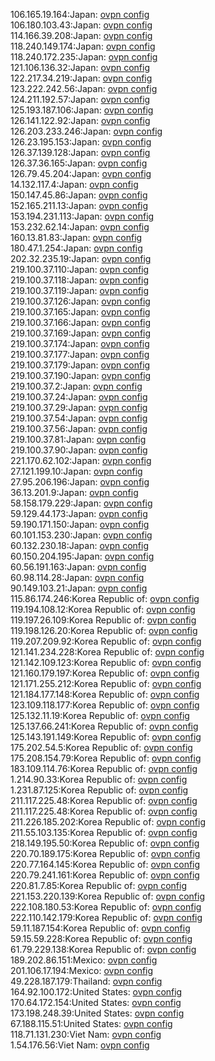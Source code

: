 106.165.19.164:Japan: [ovpn config](vpn/106_165_19_164.ovpn)  
106.180.103.43:Japan: [ovpn config](vpn/106_180_103_43.ovpn)  
114.166.39.208:Japan: [ovpn config](vpn/114_166_39_208.ovpn)  
118.240.149.174:Japan: [ovpn config](vpn/118_240_149_174.ovpn)  
118.240.172.235:Japan: [ovpn config](vpn/118_240_172_235.ovpn)  
121.106.136.32:Japan: [ovpn config](vpn/121_106_136_32.ovpn)  
122.217.34.219:Japan: [ovpn config](vpn/122_217_34_219.ovpn)  
123.222.242.56:Japan: [ovpn config](vpn/123_222_242_56.ovpn)  
124.211.192.57:Japan: [ovpn config](vpn/124_211_192_57.ovpn)  
125.193.187.106:Japan: [ovpn config](vpn/125_193_187_106.ovpn)  
126.141.122.92:Japan: [ovpn config](vpn/126_141_122_92.ovpn)  
126.203.233.246:Japan: [ovpn config](vpn/126_203_233_246.ovpn)  
126.23.195.153:Japan: [ovpn config](vpn/126_23_195_153.ovpn)  
126.37.139.128:Japan: [ovpn config](vpn/126_37_139_128.ovpn)  
126.37.36.165:Japan: [ovpn config](vpn/126_37_36_165.ovpn)  
126.79.45.204:Japan: [ovpn config](vpn/126_79_45_204.ovpn)  
14.132.117.4:Japan: [ovpn config](vpn/14_132_117_4.ovpn)  
150.147.45.86:Japan: [ovpn config](vpn/150_147_45_86.ovpn)  
152.165.211.13:Japan: [ovpn config](vpn/152_165_211_13.ovpn)  
153.194.231.113:Japan: [ovpn config](vpn/153_194_231_113.ovpn)  
153.232.62.14:Japan: [ovpn config](vpn/153_232_62_14.ovpn)  
160.13.81.83:Japan: [ovpn config](vpn/160_13_81_83.ovpn)  
180.47.1.254:Japan: [ovpn config](vpn/180_47_1_254.ovpn)  
202.32.235.19:Japan: [ovpn config](vpn/202_32_235_19.ovpn)  
219.100.37.110:Japan: [ovpn config](vpn/219_100_37_110.ovpn)  
219.100.37.118:Japan: [ovpn config](vpn/219_100_37_118.ovpn)  
219.100.37.119:Japan: [ovpn config](vpn/219_100_37_119.ovpn)  
219.100.37.126:Japan: [ovpn config](vpn/219_100_37_126.ovpn)  
219.100.37.165:Japan: [ovpn config](vpn/219_100_37_165.ovpn)  
219.100.37.166:Japan: [ovpn config](vpn/219_100_37_166.ovpn)  
219.100.37.169:Japan: [ovpn config](vpn/219_100_37_169.ovpn)  
219.100.37.174:Japan: [ovpn config](vpn/219_100_37_174.ovpn)  
219.100.37.177:Japan: [ovpn config](vpn/219_100_37_177.ovpn)  
219.100.37.179:Japan: [ovpn config](vpn/219_100_37_179.ovpn)  
219.100.37.190:Japan: [ovpn config](vpn/219_100_37_190.ovpn)  
219.100.37.2:Japan: [ovpn config](vpn/219_100_37_2.ovpn)  
219.100.37.24:Japan: [ovpn config](vpn/219_100_37_24.ovpn)  
219.100.37.29:Japan: [ovpn config](vpn/219_100_37_29.ovpn)  
219.100.37.54:Japan: [ovpn config](vpn/219_100_37_54.ovpn)  
219.100.37.56:Japan: [ovpn config](vpn/219_100_37_56.ovpn)  
219.100.37.81:Japan: [ovpn config](vpn/219_100_37_81.ovpn)  
219.100.37.90:Japan: [ovpn config](vpn/219_100_37_90.ovpn)  
221.170.62.102:Japan: [ovpn config](vpn/221_170_62_102.ovpn)  
27.121.199.10:Japan: [ovpn config](vpn/27_121_199_10.ovpn)  
27.95.206.196:Japan: [ovpn config](vpn/27_95_206_196.ovpn)  
36.13.201.9:Japan: [ovpn config](vpn/36_13_201_9.ovpn)  
58.158.179.229:Japan: [ovpn config](vpn/58_158_179_229.ovpn)  
59.129.44.173:Japan: [ovpn config](vpn/59_129_44_173.ovpn)  
59.190.171.150:Japan: [ovpn config](vpn/59_190_171_150.ovpn)  
60.101.153.230:Japan: [ovpn config](vpn/60_101_153_230.ovpn)  
60.132.230.18:Japan: [ovpn config](vpn/60_132_230_18.ovpn)  
60.150.204.195:Japan: [ovpn config](vpn/60_150_204_195.ovpn)  
60.56.191.163:Japan: [ovpn config](vpn/60_56_191_163.ovpn)  
60.98.114.28:Japan: [ovpn config](vpn/60_98_114_28.ovpn)  
90.149.103.21:Japan: [ovpn config](vpn/90_149_103_21.ovpn)  
115.86.174.246:Korea Republic of: [ovpn config](vpn/115_86_174_246.ovpn)  
119.194.108.12:Korea Republic of: [ovpn config](vpn/119_194_108_12.ovpn)  
119.197.26.109:Korea Republic of: [ovpn config](vpn/119_197_26_109.ovpn)  
119.198.126.20:Korea Republic of: [ovpn config](vpn/119_198_126_20.ovpn)  
119.207.209.92:Korea Republic of: [ovpn config](vpn/119_207_209_92.ovpn)  
121.141.234.228:Korea Republic of: [ovpn config](vpn/121_141_234_228.ovpn)  
121.142.109.123:Korea Republic of: [ovpn config](vpn/121_142_109_123.ovpn)  
121.160.179.197:Korea Republic of: [ovpn config](vpn/121_160_179_197.ovpn)  
121.171.255.212:Korea Republic of: [ovpn config](vpn/121_171_255_212.ovpn)  
121.184.177.148:Korea Republic of: [ovpn config](vpn/121_184_177_148.ovpn)  
123.109.118.177:Korea Republic of: [ovpn config](vpn/123_109_118_177.ovpn)  
125.132.11.19:Korea Republic of: [ovpn config](vpn/125_132_11_19.ovpn)  
125.137.66.241:Korea Republic of: [ovpn config](vpn/125_137_66_241.ovpn)  
125.143.191.149:Korea Republic of: [ovpn config](vpn/125_143_191_149.ovpn)  
175.202.54.5:Korea Republic of: [ovpn config](vpn/175_202_54_5.ovpn)  
175.208.154.79:Korea Republic of: [ovpn config](vpn/175_208_154_79.ovpn)  
183.109.114.76:Korea Republic of: [ovpn config](vpn/183_109_114_76.ovpn)  
1.214.90.33:Korea Republic of: [ovpn config](vpn/1_214_90_33.ovpn)  
1.231.87.125:Korea Republic of: [ovpn config](vpn/1_231_87_125.ovpn)  
211.117.225.48:Korea Republic of: [ovpn config](vpn/211_117_225_48.ovpn)  
211.117.225.48:Korea Republic of: [ovpn config](vpn/211_117_225_48.ovpn)  
211.226.185.202:Korea Republic of: [ovpn config](vpn/211_226_185_202.ovpn)  
211.55.103.135:Korea Republic of: [ovpn config](vpn/211_55_103_135.ovpn)  
218.149.195.50:Korea Republic of: [ovpn config](vpn/218_149_195_50.ovpn)  
220.70.189.175:Korea Republic of: [ovpn config](vpn/220_70_189_175.ovpn)  
220.77.164.145:Korea Republic of: [ovpn config](vpn/220_77_164_145.ovpn)  
220.79.241.161:Korea Republic of: [ovpn config](vpn/220_79_241_161.ovpn)  
220.81.7.85:Korea Republic of: [ovpn config](vpn/220_81_7_85.ovpn)  
221.153.220.139:Korea Republic of: [ovpn config](vpn/221_153_220_139.ovpn)  
222.108.180.53:Korea Republic of: [ovpn config](vpn/222_108_180_53.ovpn)  
222.110.142.179:Korea Republic of: [ovpn config](vpn/222_110_142_179.ovpn)  
59.11.187.154:Korea Republic of: [ovpn config](vpn/59_11_187_154.ovpn)  
59.15.59.228:Korea Republic of: [ovpn config](vpn/59_15_59_228.ovpn)  
61.79.229.138:Korea Republic of: [ovpn config](vpn/61_79_229_138.ovpn)  
189.202.86.151:Mexico: [ovpn config](vpn/189_202_86_151.ovpn)  
201.106.17.194:Mexico: [ovpn config](vpn/201_106_17_194.ovpn)  
49.228.187.179:Thailand: [ovpn config](vpn/49_228_187_179.ovpn)  
164.92.100.172:United States: [ovpn config](vpn/164_92_100_172.ovpn)  
170.64.172.154:United States: [ovpn config](vpn/170_64_172_154.ovpn)  
173.198.248.39:United States: [ovpn config](vpn/173_198_248_39.ovpn)  
67.188.115.51:United States: [ovpn config](vpn/67_188_115_51.ovpn)  
118.71.131.230:Viet Nam: [ovpn config](vpn/118_71_131_230.ovpn)  
1.54.176.56:Viet Nam: [ovpn config](vpn/1_54_176_56.ovpn)  
